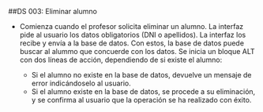 ##DS 003: Eliminar alumno

 * Comienza cuando el profesor solicita eliminar un alumno. La interfaz pide al usuario los datos obligatorios (DNI o apellidos). La interfaz los recibe y envía a la base de datos. Con estos, la base de datos puede buscar al alummo que concuerde con los datos. Se inicia un bloque ALT con dos líneas de acción, dependiendo de si existe el alumno:

   * Si el alumno no existe en la base de datos, devuelve un mensaje de error indicándoselo al usuario.
   * Si el alumno existe en la base de datos, se procede a su eliminación, y se confirma al usuario que la operación se ha realizado con éxito.


